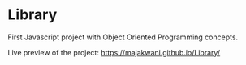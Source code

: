 # Library
First Javascript project with Object Oriented Programming concepts.

Live preview of the project: https://majakwani.github.io/Library/
